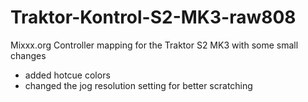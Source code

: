 # Traktor-Kontrol-S2-MK3-raw808
Mixxx.org Controller mapping for the Traktor S2 MK3 with some small changes

- added hotcue colors
- changed the jog resolution setting for better scratching
